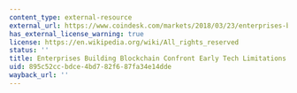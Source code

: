 ```yaml
---
content_type: external-resource
external_url: https://www.coindesk.com/markets/2018/03/23/enterprises-building-blockchain-confront-early-tech-limitations
has_external_license_warning: true
license: https://en.wikipedia.org/wiki/All_rights_reserved
status: ''
title: Enterprises Building Blockchain Confront Early Tech Limitations
uid: 895c52cc-bdce-4bd7-82f6-87fa34e14dde
wayback_url: ''
---
```

